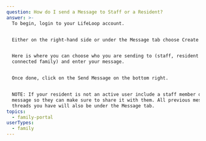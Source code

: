 ```yaml
---
question: How do I send a Message to Staff or a Resident?
answer: >-
  To begin, login to your LifeLoop account. 


  Either on the right-hand side or under the Message tab choose Create Message. 


  Here is where you can choose who you are sending to (staff, resident and other
  connected family) and enter your message. 


  Once done, click on the Send Message on the bottom right.  


  NOTE: If your resident is not an active user include a staff member on your
  message so they can make sure to share it with them. All previous message
  threads you have will also be under the Message tab.
topics:
  - family-portal
userTypes:
  - family
---
```


